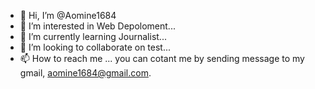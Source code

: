 - 👋 Hi, I’m @Aomine1684
- 👀 I’m interested in Web Depoloment...
- 🌱 I’m currently learning Journalist...
- 💞️ I’m looking to collaborate on test...
- 📫 How to reach me ... you can cotant me by sending message to my gmail, aomine1684@gmail.com.

<!---
Aomine1684/Aomine1684 is a ✨ special ✨ repository because its `README.md` (this file) appears on your GitHub profile.
You can click the Preview link to take a look at your changes.
--->
